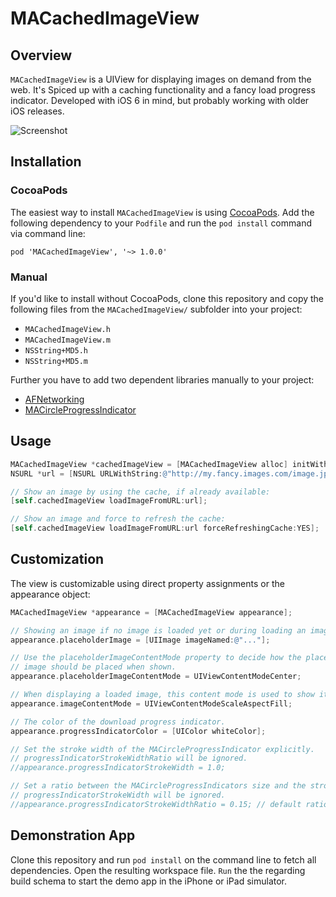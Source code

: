 # MACachedImageView
## Overview
`MACachedImageView` is a UIView for displaying images on demand from the web. It's Spiced up with a caching functionality and a fancy load progress indicator. Developed with iOS 6 in mind, but probably working with older iOS releases.

![Screenshot](https://raw.github.com/swissmanu/MACachedImageView/master/screenshot.png)

## Installation
### CocoaPods
The easiest way to install `MACachedImageView` is using [CocoaPods](http://cocoapods.org/). Add the following dependency to your `Podfile` and run the `pod install` command via command line:

	pod 'MACachedImageView', '~> 1.0.0'

### Manual
If you'd like to install without CocoaPods, clone this repository and copy the following files from the `MACachedImageView/` subfolder into your project:

* `MACachedImageView.h`
* `MACachedImageView.m`
* `NSString+MD5.h`
* `NSString+MD5.m`

Further you have to add two dependent libraries manually to your project:

* [AFNetworking](https://github.com/AFNetworking/AFNetworking)
* [MACircleProgressIndicator](https://github.com/swissmanu/MACircleProgressIndicator)

## Usage
```objective-c
MACachedImageView *cachedImageView = [MACachedImageView alloc] initWithFrame:CGRectMake(0,0,100,100)];
NSURL *url = [NSURL URLWithString:@"http://my.fancy.images.com/image.jpg"];

// Show an image by using the cache, if already available:
[self.cachedImageView loadImageFromURL:url];

// Show an image and force to refresh the cache:
[self.cachedImageView loadImageFromURL:url forceRefreshingCache:YES];
```

## Customization
The view is customizable using direct property assignments or the appearance object:

```objective-c
MACachedImageView *appearance = [MACachedImageView appearance];

// Showing an image if no image is loaded yet or during loading an image:
appearance.placeholderImage = [UIImage imageNamed:@"..."];

// Use the placeholderImageContentMode property to decide how the placeholder
// image should be placed when shown.
appearance.placeholderImageContentMode = UIViewContentModeCenter;

// When displaying a loaded image, this content mode is used to show it properly.
appearance.imageContentMode = UIViewContentModeScaleAspectFill;

// The color of the download progress indicator.
appearance.progressIndicatorColor = [UIColor whiteColor];

// Set the stroke width of the MACircleProgressIndicator explicitly.
// progressIndicatorStrokeWidthRatio will be ignored.
//appearance.progressIndicatorStrokeWidth = 1.0;

// Set a ratio between the MACircleProgressIndicators size and the stroke width.
// progressIndicatorStrokeWidth will be ignored.
//appearance.progressIndicatorStrokeWidthRatio = 0.15; // default ratio, just for information :)
```

## Demonstration App
Clone this repository and run `pod install` on the command line to fetch all dependencies. Open the resulting workspace file. `Run` the the regarding build schema to start the demo app in the iPhone or iPad simulator.